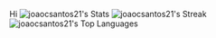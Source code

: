 Hi 
![joaocsantos21's Stats](https://github-readme-stats.vercel.app/api?username=joaocsantos21&theme=gotham&show_icons=true&hide_border=false&count_private=true)
![joaocsantos21's Streak](https://github-readme-streak-stats.herokuapp.com/?user=joaocsantos21&theme=gotham&hide_border=false)
![joaocsantos21's Top Languages](https://github-readme-stats.vercel.app/api/top-langs/?username=joaocsantos21&theme=gotham&show_icons=true&hide_border=false&layout=compact)
